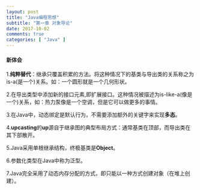 ```yaml
---
layout: post
title: "Java编程思想"
subtitle: "第一章 对象导论"
date: 2017-10-02
comments: true
categories: [ "Java" ]
---
```


#### 新体会

1\.**纯粹替代**：继承只覆盖积累的方法。将这种情况下的基类与导出类的关系称之为is-a(是一个)关系。如：一个圆形就是一个几何形状。  

2\.在导出类型中添加新的接口元素,即扩展接口。这种情况被描述为is-like-a(像是一个)关系，如：热力泵像是一个空调，但是它可以做更多的事情。  

3\.在Java中，动态绑定是默认行为，不需要添加额外的关键字来实现**多态**。  

4\.**upcasting**的**up**源自于继承图的典型布局方式：通常基类在顶部，而导出类在其下部散开。  

5\.Java采用单根继承结构，终极基类是**Object**。  

6\.参数化类型在Java中称为泛型。

7\.Java完全采用了动态内存分配的方式，即只能以一种方式创建对象（在堆上创建）。  
